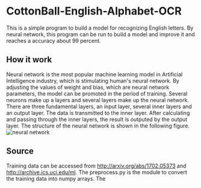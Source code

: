 # CottonBall-English-Alphabet-OCR
This is a simple program to build a model for recognizing English letters. By neural network, this program can be run to build a model and improve it and reaches a accuracy about 99 percent.
## How it work
Neural network is the most popular machine learning model in Artificial Intelligence industry, which is stimulating human's neural network. By adjusting the values of weight and bias, which are neural network parameters, the model can be promoted in the period of training.
Several neurons make up a layers and several layers make up the neural network. There are three fundamental layers, an input layer, several inner layers and an output layer. The data is transmitted to the inner layer. After calculating and passing through the inner layers, the result is outputed by the output layer.
The structure of the neural network is shown in the following figure.
![neural network](https://upload.wikimedia.org/wikipedia/commons/thumb/9/99/Neural_network_example.svg/1200px-Neural_network_example.svg.png)
## Source
Training data can be accessed from <http://arxiv.org/abs/1702.05373> and <http://archive.ics.uci.edu/ml>.
The preprocess.py is the module to convert the training data into numpy arrays.
The 
